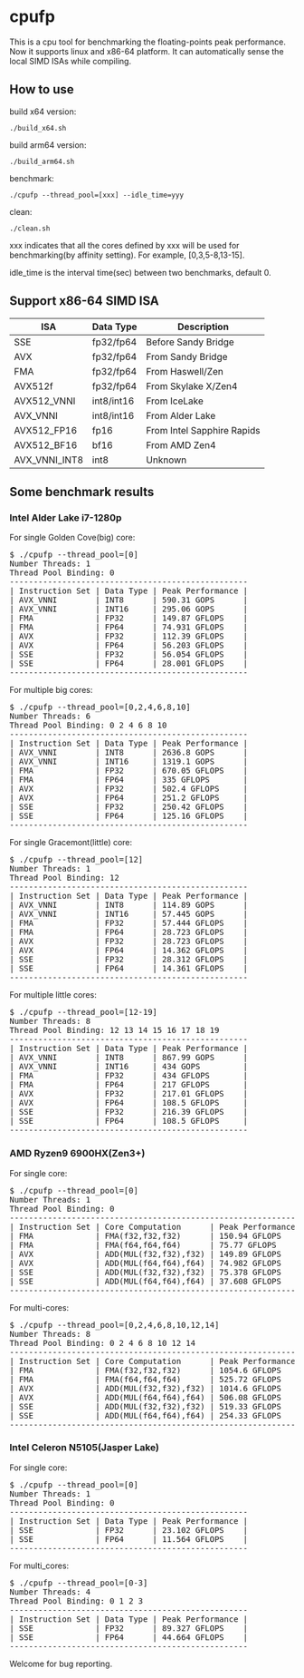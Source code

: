 # cpufp

This is a cpu tool for benchmarking the floating-points peak performance. Now it supports linux and x86-64 platform. It can automatically sense the local SIMD ISAs while compiling.

## How to use

build x64 version:

`./build_x64.sh`

build arm64 version:

`./build_arm64.sh`

benchmark:

`./cpufp --thread_pool=[xxx] --idle_time=yyy`

clean:

`./clean.sh`

xxx indicates that all the cores defined by xxx will be used for benchmarking(by affinity setting). For example, [0,3,5-8,13-15].

idle_time is the interval time(sec) between two benchmarks, default 0.

## Support x86-64 SIMD ISA

|ISA|Data Type|Description|
| ------------ | ------------ | ------------ |
|SSE|fp32/fp64|Before Sandy Bridge|
|AVX|fp32/fp64|From Sandy Bridge|
|FMA|fp32/fp64|From Haswell/Zen|
|AVX512f|fp32/fp64|From Skylake X/Zen4|
|AVX512_VNNI|int8/int16|From IceLake|
|AVX_VNNI|int8/int16|From Alder Lake|
|AVX512_FP16|fp16|From Intel Sapphire Rapids|
|AVX512_BF16|bf16|From AMD Zen4|
|AVX_VNNI_INT8|int8|Unknown|

## Some benchmark results

### Intel Alder Lake i7-1280p

For single Golden Cove(big) core:

<pre>
$ ./cpufp --thread_pool=[0]
Number Threads: 1
Thread Pool Binding: 0
--------------------------------------------------
| Instruction Set | Data Type | Peak Performance |
| AVX_VNNI        | INT8      | 590.31 GOPS      |
| AVX_VNNI        | INT16     | 295.06 GOPS      |
| FMA             | FP32      | 149.87 GFLOPS    |
| FMA             | FP64      | 74.931 GFLOPS    |
| AVX             | FP32      | 112.39 GFLOPS    |
| AVX             | FP64      | 56.203 GFLOPS    |
| SSE             | FP32      | 56.054 GFLOPS    |
| SSE             | FP64      | 28.001 GFLOPS    |
--------------------------------------------------
</pre>

For multiple big cores:

<pre>
$ ./cpufp --thread_pool=[0,2,4,6,8,10]
Number Threads: 6
Thread Pool Binding: 0 2 4 6 8 10
--------------------------------------------------
| Instruction Set | Data Type | Peak Performance |
| AVX_VNNI        | INT8      | 2636.8 GOPS      |
| AVX_VNNI        | INT16     | 1319.1 GOPS      |
| FMA             | FP32      | 670.05 GFLOPS    |
| FMA             | FP64      | 335 GFLOPS       |
| AVX             | FP32      | 502.4 GFLOPS     |
| AVX             | FP64      | 251.2 GFLOPS     |
| SSE             | FP32      | 250.42 GFLOPS    |
| SSE             | FP64      | 125.16 GFLOPS    |
--------------------------------------------------
</pre>

For single Gracemont(little) core:

<pre>
$ ./cpufp --thread_pool=[12]
Number Threads: 1
Thread Pool Binding: 12
--------------------------------------------------
| Instruction Set | Data Type | Peak Performance |
| AVX_VNNI        | INT8      | 114.89 GOPS      |
| AVX_VNNI        | INT16     | 57.445 GOPS      |
| FMA             | FP32      | 57.444 GFLOPS    |
| FMA             | FP64      | 28.723 GFLOPS    |
| AVX             | FP32      | 28.723 GFLOPS    |
| AVX             | FP64      | 14.362 GFLOPS    |
| SSE             | FP32      | 28.312 GFLOPS    |
| SSE             | FP64      | 14.361 GFLOPS    |
--------------------------------------------------
</pre>

For multiple little cores:

<pre>
$ ./cpufp --thread_pool=[12-19]
Number Threads: 8
Thread Pool Binding: 12 13 14 15 16 17 18 19
--------------------------------------------------
| Instruction Set | Data Type | Peak Performance |
| AVX_VNNI        | INT8      | 867.99 GOPS      |
| AVX_VNNI        | INT16     | 434 GOPS         |
| FMA             | FP32      | 434 GFLOPS       |
| FMA             | FP64      | 217 GFLOPS       |
| AVX             | FP32      | 217.01 GFLOPS    |
| AVX             | FP64      | 108.5 GFLOPS     |
| SSE             | FP32      | 216.39 GFLOPS    |
| SSE             | FP64      | 108.5 GFLOPS     |
--------------------------------------------------
</pre>

### AMD Ryzen9 6900HX(Zen3+)

For single core:

<pre>
$ ./cpufp --thread_pool=[0]
Number Threads: 1
Thread Pool Binding: 0
--------------------------------------------------------------
| Instruction Set | Core Computation      | Peak Performance |
| FMA             | FMA(f32,f32,f32)      | 150.94 GFLOPS    |
| FMA             | FMA(f64,f64,f64)      | 75.77 GFLOPS     |
| AVX             | ADD(MUL(f32,f32),f32) | 149.89 GFLOPS    |
| AVX             | ADD(MUL(f64,f64),f64) | 74.982 GFLOPS    |
| SSE             | ADD(MUL(f32,f32),f32) | 75.378 GFLOPS    |
| SSE             | ADD(MUL(f64,f64),f64) | 37.608 GFLOPS    |
--------------------------------------------------------------
</pre>

For multi-cores:

<pre>
$ ./cpufp --thread_pool=[0,2,4,6,8,10,12,14]
Number Threads: 8
Thread Pool Binding: 0 2 4 6 8 10 12 14
--------------------------------------------------------------
| Instruction Set | Core Computation      | Peak Performance |
| FMA             | FMA(f32,f32,f32)      | 1054.6 GFLOPS    |
| FMA             | FMA(f64,f64,f64)      | 525.72 GFLOPS    |
| AVX             | ADD(MUL(f32,f32),f32) | 1014.6 GFLOPS    |
| AVX             | ADD(MUL(f64,f64),f64) | 506.08 GFLOPS    |
| SSE             | ADD(MUL(f32,f32),f32) | 519.33 GFLOPS    |
| SSE             | ADD(MUL(f64,f64),f64) | 254.33 GFLOPS    |
--------------------------------------------------------------
</pre>

### Intel Celeron N5105(Jasper Lake)

For single core:

<pre>
$ ./cpufp --thread_pool=[0]
Number Threads: 1
Thread Pool Binding: 0
--------------------------------------------------
| Instruction Set | Data Type | Peak Performance |
| SSE             | FP32      | 23.102 GFLOPS    |
| SSE             | FP64      | 11.564 GFLOPS    |
--------------------------------------------------
</pre>

For multi_cores:

<pre>
$ ./cpufp --thread_pool=[0-3]
Number Threads: 4
Thread Pool Binding: 0 1 2 3
--------------------------------------------------
| Instruction Set | Data Type | Peak Performance |
| SSE             | FP32      | 89.327 GFLOPS    |
| SSE             | FP64      | 44.664 GFLOPS    |
--------------------------------------------------
</pre>

Welcome for bug reporting.
